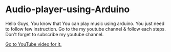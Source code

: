 # Audio-player-using-Arduino
Hello Guys, You know that You can play music using arduino. You just need to follow few instruction. Go to the my youtube channel &amp; follow each steps. Don't forget to subscribe my youtube channel. 

[Go to YouTube video for it. ](https://youtu.be/tyqX-FgNfMw)

